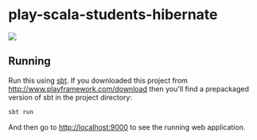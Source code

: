 # play-scala-students-hibernate

[<img src="https://img.shields.io/travis/playframework/play-scala-starter-example.svg"/>](https://travis-ci.org/playframework/play-scala-starter-example)
## Running

Run this using [sbt](http://www.scala-sbt.org/).  If you downloaded this project from <http://www.playframework.com/download> then you'll find a prepackaged version of sbt in the project directory:

```bash
sbt run
```

And then go to <http://localhost:9000> to see the running web application.
